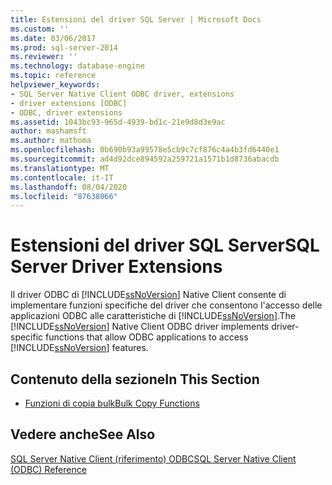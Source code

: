 ```yaml
---
title: Estensioni del driver SQL Server | Microsoft Docs
ms.custom: ''
ms.date: 03/06/2017
ms.prod: sql-server-2014
ms.reviewer: ''
ms.technology: database-engine
ms.topic: reference
helpviewer_keywords:
- SQL Server Native Client ODBC driver, extensions
- driver extensions [ODBC]
- ODBC, driver extensions
ms.assetid: 1043bc93-965d-4939-bd1c-21e9d8d3e9ac
author: mashamsft
ms.author: mathoma
ms.openlocfilehash: 0b690b93a99578e5cb9c7cf876c4a4b3fd6440e1
ms.sourcegitcommit: ad4d92dce894592a259721a1571b1d8736abacdb
ms.translationtype: MT
ms.contentlocale: it-IT
ms.lasthandoff: 08/04/2020
ms.locfileid: "87638066"
---
```

# <a name="sql-server-driver-extensions"></a><span data-ttu-id="64d6c-102">Estensioni del driver SQL Server</span><span class="sxs-lookup"><span data-stu-id="64d6c-102">SQL Server Driver Extensions</span></span>
  <span data-ttu-id="64d6c-103">Il driver ODBC di [!INCLUDE[ssNoVersion](../../includes/ssnoversion-md.md)] Native Client consente di implementare funzioni specifiche del driver che consentono l'accesso delle applicazioni ODBC alle caratteristiche di [!INCLUDE[ssNoVersion](../../includes/ssnoversion-md.md)].</span><span class="sxs-lookup"><span data-stu-id="64d6c-103">The [!INCLUDE[ssNoVersion](../../includes/ssnoversion-md.md)] Native Client ODBC driver implements driver-specific functions that allow ODBC applications to access [!INCLUDE[ssNoVersion](../../includes/ssnoversion-md.md)] features.</span></span>  
  
## <a name="in-this-section"></a><span data-ttu-id="64d6c-104">Contenuto della sezione</span><span class="sxs-lookup"><span data-stu-id="64d6c-104">In This Section</span></span>  
  
-   [<span data-ttu-id="64d6c-105">Funzioni di copia bulk</span><span class="sxs-lookup"><span data-stu-id="64d6c-105">Bulk Copy Functions</span></span>](../../relational-databases/native-client-odbc-extensions-bulk-copy-functions/sql-server-driver-extensions-bulk-copy-functions.md)  
  
## <a name="see-also"></a><span data-ttu-id="64d6c-106">Vedere anche</span><span class="sxs-lookup"><span data-stu-id="64d6c-106">See Also</span></span>  
 [<span data-ttu-id="64d6c-107">SQL Server Native Client &#40;riferimento&#41; ODBC</span><span class="sxs-lookup"><span data-stu-id="64d6c-107">SQL Server Native Client &#40;ODBC&#41; Reference</span></span>](../../../2014/database-engine/dev-guide/sql-server-native-client-odbc-reference.md)  
  
  
